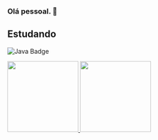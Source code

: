 ### Olá pessoal. 👋

<!--
**JonasOak/jonasoak** is a ✨ _special_ ✨ repository because its `README.md` (this file) appears on your GitHub profile.
-->
## Estudando
![Java Badge](https://img.shields.io/badge/Java-ED8B00?style=for-the-badge&logo=java&logoColor=white)

  <div>
  <a href="https://github.com/JonasOak">
  <img height="160em" src="https://github-readme-stats.vercel.app/api?username=JonasOak&show_icons=true&theme=midnight-purple&include_all_commits=true&count_private=true"/>
  <img height="160em" src="https://github-readme-stats.vercel.app/api/top-langs/?username=JonasOak&layout=compact&langs_count=7&theme=midnight-purple"/>
</div>


